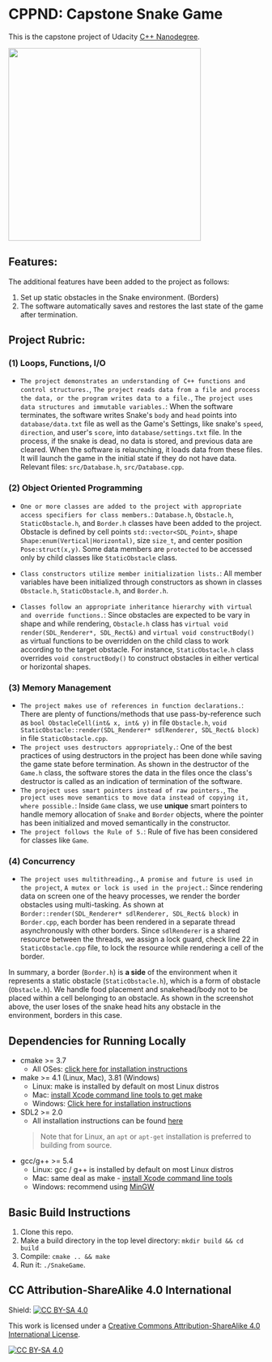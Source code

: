 # CPPND: Capstone Snake Game

This is the capstone project of Udacity [C++ Nanodegree](https://www.udacity.com/enrollment/nd213/3.4.8). 

<img src="https://github.com/MohamedNagyMostafa/capstone-udacity-cpp/assets/20774864/66e5b3c0-47b2-42aa-9069-4712c0aa58eb" width="380">

## Features:
The additional features have been added to the project as follows:
1. Set up static obstacles in the Snake environment. (Borders)
2. The software automatically saves and restores the last state of the game after termination.

## Project Rubric:
### (1) Loops, Functions, I/O
* `The project demonstrates an understanding of C++ functions and control structures.`, `The project reads data from a file and process the data, or the program writes data to a file.`, `The project uses data structures and immutable variables.`: When the software terminates, the software writes Snake's `body` and `head` points into `database/data.txt` file as well as the Game's Settings, like snake's `speed`, `direction`,  and user's `score`, into `database/settings.txt` file. In the process, if the snake is dead, no data is stored, and previous data are cleared.
When the software is relaunching, it loads data from these files. It will launch the game in the initial state if they do not have data. 
Relevant files: `src/Database.h`, `src/Database.cpp`.

### (2) Object Oriented Programming
* `One or more classes are added to the project with appropriate access specifiers for class members.`: `Database.h`, `Obstacle.h`, `StaticObstacle.h`, and `Border.h` classes have been added to the project. Obstacle is defined by cell points `std::vector<SDL_Point>`, shape `Shape:enum(Vertical|Horizontal)`, size `size_t`, and center position `Pose:struct(x,y)`. Some data members are `protected` to be accessed only by child classes like `StaticObstacle` class.

*  `Class constructors utilize member initialization lists.`: All member variables have been initialized through constructors as shown in classes `Obstacle.h`, `StaticObstacle.h`, and `Border.h`.

* `Classes follow an appropriate inheritance hierarchy with virtual and override functions.`: Since obstacles are expected to be vary in shape and while rendering, `Obstacle.h` class has `virtual void render(SDL_Renderer*, SDL_Rect&)` and `virtual void constructBody()` as virtual functions to be overridden on the child class to work according to the target obstacle. For instance, `StaticObstacle.h` class overrides `void constructBody()` to construct obstacles in either vertical or horizontal shapes.

### (3) Memory Management
* `The project makes use of references in function declarations.`: There are plenty of functions/methods that use pass-by-reference such as `bool ObstacleCell(int& x, int& y)` in file `Obstacle.h`, `void StaticObstacle::render(SDL_Renderer* sdlRenderer, SDL_Rect& block)` in file `StaticObstacle.cpp`.
* `The project uses destructors appropriately.`: One of the best practices of using destructors in the project has been done while saving the game state before termination. As shown in the destructor of the `Game.h` class, the software stores the data in the files once the class's destructor is called as an indication of termination of the software.
* `The project uses smart pointers instead of raw pointers.`, `The project uses move semantics to move data instead of copying it, where possible.`: Inside `Game` class, we use **unique** smart pointers to handle memory allocation of `Snake` and `Border` objects, where the pointer has been initialized and moved semantically in the constructor.
* `The project follows the Rule of 5.`: Rule of five has been considered for classes like `Game`.

### (4) Concurrency
* `The project uses multithreading.`, `A promise and future is used in the project`, `A mutex or lock is used in the project.`: Since rendering data on screen one of the heavy processes, we render the border obstacles using multi-tasking. As shown at `Border::render(SDL_Renderer* sdlRenderer, SDL_Rect& block)` in `Border.cpp`, each border has been rendered in a separate thread asynchronously with other borders. Since `sdlRenderer` is a shared resource between the threads, we assign a lock guard, check line 22 in `StaticObstacle.cpp` file, to lock the resource while rendering a cell of the border. 

In summary, a border (`Border.h`) is **a side** of the environment when it represents a static obstacle (`StaticObstacle.h`), which is a form of obstacle (`Obstacle.h`). We handle food placement and snakehead/body not to be placed within a cell belonging to an obstacle. As shown in the screenshot above, the user loses of the snake head hits any obstacle in the environment, borders in this case. 

## Dependencies for Running Locally
* cmake >= 3.7
  * All OSes: [click here for installation instructions](https://cmake.org/install/)
* make >= 4.1 (Linux, Mac), 3.81 (Windows)
  * Linux: make is installed by default on most Linux distros
  * Mac: [install Xcode command line tools to get make](https://developer.apple.com/xcode/features/)
  * Windows: [Click here for installation instructions](http://gnuwin32.sourceforge.net/packages/make.htm)
* SDL2 >= 2.0
  * All installation instructions can be found [here](https://wiki.libsdl.org/Installation)
  >Note that for Linux, an `apt` or `apt-get` installation is preferred to building from source. 
* gcc/g++ >= 5.4
  * Linux: gcc / g++ is installed by default on most Linux distros
  * Mac: same deal as make - [install Xcode command line tools](https://developer.apple.com/xcode/features/)
  * Windows: recommend using [MinGW](http://www.mingw.org/)

## Basic Build Instructions

1. Clone this repo.
2. Make a build directory in the top level directory: `mkdir build && cd build`
3. Compile: `cmake .. && make`
4. Run it: `./SnakeGame`.


## CC Attribution-ShareAlike 4.0 International


Shield: [![CC BY-SA 4.0][cc-by-sa-shield]][cc-by-sa]

This work is licensed under a
[Creative Commons Attribution-ShareAlike 4.0 International License][cc-by-sa].

[![CC BY-SA 4.0][cc-by-sa-image]][cc-by-sa]

[cc-by-sa]: http://creativecommons.org/licenses/by-sa/4.0/
[cc-by-sa-image]: https://licensebuttons.net/l/by-sa/4.0/88x31.png
[cc-by-sa-shield]: https://img.shields.io/badge/License-CC%20BY--SA%204.0-lightgrey.svg

